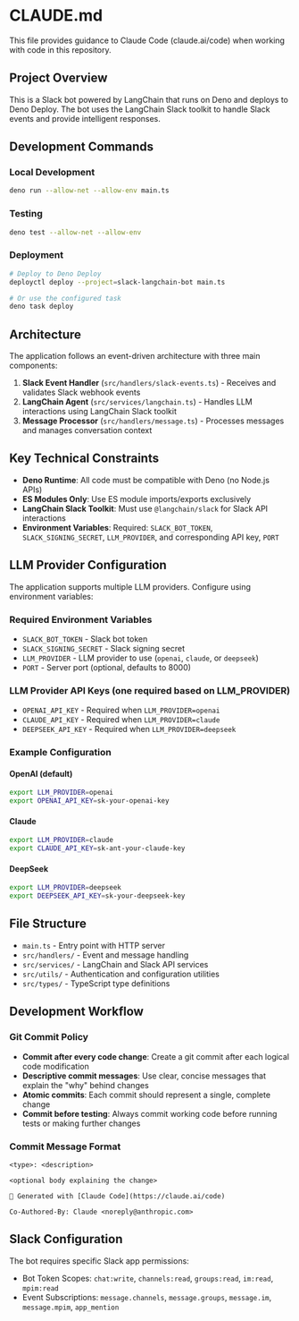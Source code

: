 # CLAUDE.md

This file provides guidance to Claude Code (claude.ai/code) when working with code in this repository.

## Project Overview

This is a Slack bot powered by LangChain that runs on Deno and deploys to Deno Deploy. The bot uses the LangChain Slack toolkit to handle Slack events and provide intelligent responses.

## Development Commands

### Local Development
```bash
deno run --allow-net --allow-env main.ts
```

### Testing
```bash
deno test --allow-net --allow-env
```

### Deployment
```bash
# Deploy to Deno Deploy
deployctl deploy --project=slack-langchain-bot main.ts

# Or use the configured task
deno task deploy
```

## Architecture

The application follows an event-driven architecture with three main components:

1. **Slack Event Handler** (`src/handlers/slack-events.ts`) - Receives and validates Slack webhook events
2. **LangChain Agent** (`src/services/langchain.ts`) - Handles LLM interactions using LangChain Slack toolkit
3. **Message Processor** (`src/handlers/message.ts`) - Processes messages and manages conversation context

## Key Technical Constraints

- **Deno Runtime**: All code must be compatible with Deno (no Node.js APIs)
- **ES Modules Only**: Use ES module imports/exports exclusively
- **LangChain Slack Toolkit**: Must use `@langchain/slack` for Slack API interactions
- **Environment Variables**: Required: `SLACK_BOT_TOKEN`, `SLACK_SIGNING_SECRET`, `LLM_PROVIDER`, and corresponding API key, `PORT`

## LLM Provider Configuration

The application supports multiple LLM providers. Configure using environment variables:

### Required Environment Variables
- `SLACK_BOT_TOKEN` - Slack bot token
- `SLACK_SIGNING_SECRET` - Slack signing secret
- `LLM_PROVIDER` - LLM provider to use (`openai`, `claude`, or `deepseek`)
- `PORT` - Server port (optional, defaults to 8000)

### LLM Provider API Keys (one required based on LLM_PROVIDER)
- `OPENAI_API_KEY` - Required when `LLM_PROVIDER=openai`
- `CLAUDE_API_KEY` - Required when `LLM_PROVIDER=claude`
- `DEEPSEEK_API_KEY` - Required when `LLM_PROVIDER=deepseek`

### Example Configuration

#### OpenAI (default)
```bash
export LLM_PROVIDER=openai
export OPENAI_API_KEY=sk-your-openai-key
```

#### Claude
```bash
export LLM_PROVIDER=claude
export CLAUDE_API_KEY=sk-ant-your-claude-key
```

#### DeepSeek
```bash
export LLM_PROVIDER=deepseek
export DEEPSEEK_API_KEY=sk-your-deepseek-key
```

## File Structure

- `main.ts` - Entry point with HTTP server
- `src/handlers/` - Event and message handling
- `src/services/` - LangChain and Slack API services
- `src/utils/` - Authentication and configuration utilities
- `src/types/` - TypeScript type definitions

## Development Workflow

### Git Commit Policy
- **Commit after every code change**: Create a git commit after each logical code modification
- **Descriptive commit messages**: Use clear, concise messages that explain the "why" behind changes
- **Atomic commits**: Each commit should represent a single, complete change
- **Commit before testing**: Always commit working code before running tests or making further changes

### Commit Message Format
```
<type>: <description>

<optional body explaining the change>

🤖 Generated with [Claude Code](https://claude.ai/code)

Co-Authored-By: Claude <noreply@anthropic.com>
```

## Slack Configuration

The bot requires specific Slack app permissions:
- Bot Token Scopes: `chat:write`, `channels:read`, `groups:read`, `im:read`, `mpim:read`
- Event Subscriptions: `message.channels`, `message.groups`, `message.im`, `message.mpim`, `app_mention`